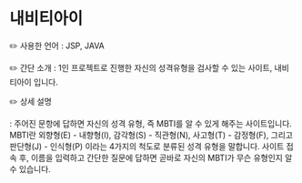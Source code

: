 # 내비티아이

✏️ 사용한 언어 : JSP, JAVA

✏️ 간단 소개 : 1인 프로젝트로 진행한 자신의 성격유형을 검사할 수 있는 사이트, 내비티아이 입니다.

✏️ 상세 설명

: 주어진 문항에 답하면 자신의 성격 유형, 즉 MBTI를 알 수 있게 해주는 사이트입니다. 
MBTI란 외향형(E) - 내향형(I), 감각형(S) - 직관형(N), 사고형(T) - 감정형(F), 그리고 판단형(J) - 인식형(P) 이라는 
4가지의 척도로 분류된 성격 유형을 말합니다. 사이트 접속 후, 
이름을 입력하고 간단한 질문에 답하면 곧바로 자신의 MBTI가 무슨 유형인지 알 수 있습니다.
